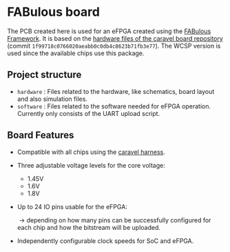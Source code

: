 # FABulous board

The PCB created here is used for an eFPGA created using the [FABulous Framework](https://github.com/FPGA-Research-Manchester/FABulous]).
It is based on the [hardware files of the caravel board repository](https://github.com/efabless/caravel_board/tree/main/hardware)
(commit `1f99718c0766020aeabb0c0db4c8623b71fb3e77`).
The WCSP version is used since the available chips use this package.

## Project structure

* `hardware` : Files related to the hardware, like schematics,
  board layout and also simulation files.
* `software` : Files related to the software needed for eFPGA operation.
  Currently only consists of the UART upload script.

## Board Features

* Compatible with all chips using the [caravel harness](https://github.com/efabless/caravel/tree/main).
* Three adjustable voltage levels for the core voltage:
  * 1.45V
  * 1.6V
  * 1.8V
* Up to 24 IO pins usable for the eFPGA:

    &nbsp;&rarr; depending on how many pins can be
  successfully configured for each chip and how the bitstream will be uploaded.

* Independently configurable clock speeds for SoC and eFPGA.
